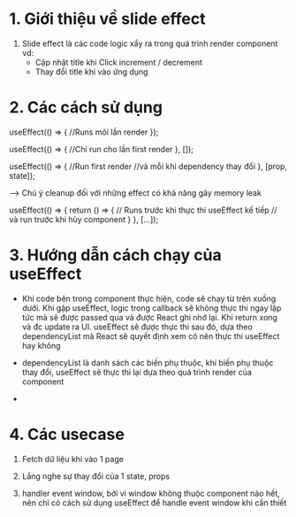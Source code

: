 # 1. Giới thiệu về slide effect

1. Slide effect là các code logic xẩy ra trong quá trình render component vd:
    - Cập nhật title khi Click increment / decrement
    - Thay đổi title khi vào ứng dụng





# 2. Các cách sử dụng

useEffect(() => {
  //Runs mõi lần render
});

useEffect(() => {
  //Chỉ run cho lần first render
}, []);

useEffect(() => {
  //Run first render
  //và mỗi khi dependency thay đổi
}, [prop, state]);


--> Chú ý cleanup đối với những effect có khả năng gây memory leak


useEffect(() => {
  return () => {
    // Runs trước khi thực thi useEffect kế tiếp
    // và run trước khi hủy component
  }
}, [...]);
# 3. Hướng dẫn cách chạy của useEffect

- Khi code bên trong component thực hiện, code sẽ chạy từ trên xuống dưới. Khi gặp useEffect, logic trong callback sẽ không thực thi ngay lặp tức mà sẽ được passed qua và được React ghi nhớ lại. Khi return xong và đc update ra UI. useEffect sẽ được thực thi sau đó, dựa theo dependencyList mà React sẽ quyết định xem có nên thực thi useEffect hay không

- dependencyList là danh sách các biến phụ thuộc, khi biến phụ thuộc thay đổi, useEffect sẽ thực thi lại dựa theo quá trình render của component

- 
# 4. Các usecase

1. Fetch dữ liệu khi vào 1 page

2. Lắng nghe sự thay đổi của 1 state, props

3. handler event window, 
    bởi vì window không thuộc component nào hết, nên chỉ có cách sử dụng useEffect để handle event window khi cần thiết